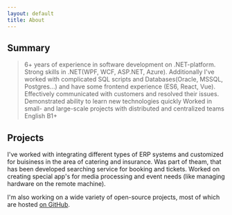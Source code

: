 ```yaml
---
layout: default
title: About
---
```

## Summary

> 6+ years of experience in software development on .NET-platform.
Strong skills in .NET(WPF, WCF, ASP.NET, Azure). Additionally I've worked with complicated SQL scripts and Databases(Oracle, MSSQL, Postgres...) and have some frontend experience (ES6, React, Vue).
>Effectively communicated with customers and resolved their issues.
> Demonstrated ability to learn new technologies quickly
> Worked in small- and large-scale projects with distributed and centralized teams
> English B1+

## Projects

I've worked with integrating different types of ERP systems and customized for buisiness in the area of catering and insurance.
Was part of theam, that has been developed searching service for booking and tickets.
Worked on creating special app's for media processing and event needs (like managing hardware on the remote machine).

I'm also working on a wide variety of open-source projects, most of which are hosted [on GitHub](https://github.com/FirsovMS/).